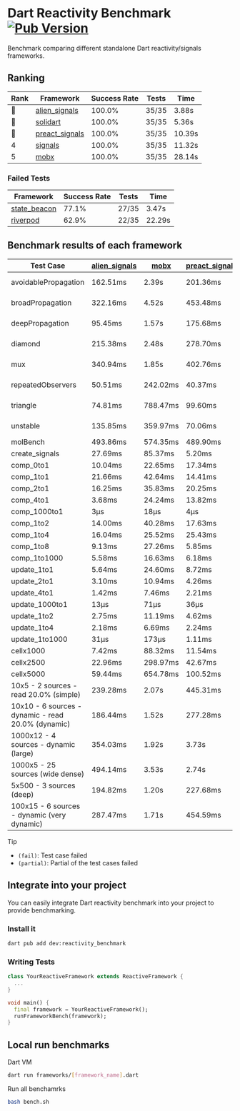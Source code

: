 # Dart Reactivity Benchmark [![Pub Version](https://img.shields.io/pub/v/reactivity_benchmark)](https://pub.dev/packages/reactivity_benchmark)

Benchmark comparing different standalone Dart reactivity/signals frameworks.

## Ranking

<!-- ranking start -->
| Rank | Framework | Success Rate | Tests | Time |
|------|-----------|--------------|-------|------|
| 🥇 | [alien_signals](https://github.com/medz/alien-signals-dart) | 100.0% | 35/35 | 3.88s |
| 🥈 | [solidart](https://github.com/nank1ro/solidart) | 100.0% | 35/35 | 5.36s |
| 🥉 | [preact_signals](https://pub.dev/packages/preact_signals) | 100.0% | 35/35 | 10.39s |
| 4 | [signals](https://github.com/rodydavis/signals.dart) | 100.0% | 35/35 | 11.32s |
| 5 | [mobx](https://github.com/mobxjs/mobx.dart) | 100.0% | 35/35 | 28.14s |

<!-- ranking end -->

### **Failed Tests**

<!-- fail start -->
| Framework | Success Rate | Tests | Time |
|-----------|--------------|-------|------|
| [state_beacon](https://github.com/jinyus/dart_beacon) | 77.1% | 27/35 | 3.47s |
| [riverpod](https://github.com/rrousselGit/riverpod) | 62.9% | 22/35 | 22.29s |

<!-- fail end -->

## Benchmark results of each framework

<!-- test-case start -->
| Test Case | [alien_signals](https://github.com/medz/alien-signals-dart) | [mobx](https://github.com/mobxjs/mobx.dart) | [preact_signals](https://pub.dev/packages/preact_signals) | [riverpod](https://github.com/rrousselGit/riverpod) | [signals](https://github.com/rodydavis/signals.dart) | [solidart](https://github.com/nank1ro/solidart) | [state_beacon](https://github.com/jinyus/dart_beacon) |
|---|---|---|---|---|---|---|---|
| avoidablePropagation | 162.51ms | 2.39s | 201.36ms | 1.38s | 204.84ms | 267.12ms | 150.86ms (fail) |
| broadPropagation | 322.16ms | 4.52s | 453.48ms | 81.74ms (fail) | 456.80ms | 468.00ms | 5.94ms (fail) |
| deepPropagation | 95.45ms | 1.57s | 175.68ms | 1.89s (fail) | 173.17ms | 144.22ms | 146.52ms (fail) |
| diamond | 215.38ms | 2.48s | 278.70ms | 2.52s (fail) | 281.27ms | 317.43ms | 196.31ms (fail) |
| mux | 340.94ms | 1.85s | 402.76ms | 555.25ms (fail) | 413.59ms | 409.31ms | 197.09ms (fail) |
| repeatedObservers | 50.51ms | 242.02ms | 40.37ms | 361.94ms (fail) | 45.07ms | 88.27ms | 52.83ms (fail) |
| triangle | 74.81ms | 788.47ms | 99.60ms | 927.71ms (fail) | 100.72ms | 98.22ms | 81.47ms (fail) |
| unstable | 135.85ms | 359.97ms | 70.06ms | 589.26ms (fail) | 79.25ms | 181.32ms | 336.53ms (fail) |
| molBench | 493.86ms | 574.35ms | 489.90ms | 11.48ms | 487.25ms | 489.65ms | 950μs |
| create_signals | 27.69ms | 85.37ms | 5.20ms | 25.61ms | 29.48ms | 79.25ms | 67.86ms |
| comp_0to1 | 10.04ms | 22.65ms | 17.34ms | 18.14ms | 13.33ms | 26.95ms | 57.25ms |
| comp_1to1 | 21.66ms | 42.64ms | 14.41ms | 22.77ms | 29.89ms | 31.65ms | 55.77ms |
| comp_2to1 | 16.25ms | 35.83ms | 20.25ms | 32.06ms | 9.35ms | 11.88ms | 37.12ms |
| comp_4to1 | 3.68ms | 24.24ms | 13.82ms | 10.75ms | 1.98ms | 4.22ms | 17.49ms |
| comp_1000to1 | 3μs | 18μs | 4μs | 3μs | 5μs | 14μs | 42μs |
| comp_1to2 | 14.00ms | 40.28ms | 17.63ms | 20.29ms | 21.48ms | 37.60ms | 44.90ms |
| comp_1to4 | 16.04ms | 25.52ms | 25.43ms | 23.78ms | 10.81ms | 22.12ms | 43.30ms |
| comp_1to8 | 9.13ms | 27.26ms | 5.85ms | 9.00ms | 6.63ms | 19.61ms | 42.96ms |
| comp_1to1000 | 5.58ms | 16.63ms | 6.18ms | 9.30ms | 4.46ms | 14.31ms | 38.33ms |
| update_1to1 | 5.64ms | 24.60ms | 8.72ms | 97.54ms | 9.01ms | 16.32ms | 5.69ms |
| update_2to1 | 3.10ms | 10.94ms | 4.26ms | 43.86ms | 4.51ms | 8.13ms | 2.89ms |
| update_4to1 | 1.42ms | 7.46ms | 2.21ms | 20.20ms | 2.27ms | 4.09ms | 1.46ms |
| update_1000to1 | 13μs | 71μs | 36μs | 193μs | 22μs | 40μs | 14μs |
| update_1to2 | 2.75ms | 11.19ms | 4.62ms | 41.99ms | 4.52ms | 8.31ms | 2.87ms |
| update_1to4 | 2.18ms | 6.69ms | 2.24ms | 20.63ms | 2.26ms | 4.05ms | 1.45ms |
| update_1to1000 | 31μs | 173μs | 1.11ms | 103μs | 42μs | 145μs | 375μs |
| cellx1000 | 7.42ms | 88.32ms | 11.54ms | N/A | 10.09ms | 12.78ms | 6.29ms |
| cellx2500 | 22.96ms | 298.97ms | 42.67ms | N/A | 40.83ms | 57.46ms | 30.74ms |
| cellx5000 | 59.44ms | 654.78ms | 100.52ms | N/A | 113.47ms | 154.87ms | 84.79ms |
| 10x5 - 2 sources - read 20.0% (simple) | 239.28ms | 2.07s | 445.31ms | 2.14s | 516.71ms | 325.06ms | 246.54ms |
| 10x10 - 6 sources - dynamic - read 20.0% (dynamic) | 186.44ms | 1.52s | 277.28ms | 1.49s (partial) | 282.36ms | 221.03ms | 200.78ms |
| 1000x12 - 4 sources - dynamic (large) | 354.03ms | 1.92s | 3.73s | 2.49s (partial) | 4.00s | 452.38ms | 351.51ms |
| 1000x5 - 25 sources (wide dense) | 494.14ms | 3.53s | 2.74s | 4.10s | 3.25s | 813.78ms | 496.32ms |
| 5x500 - 3 sources (deep) | 194.82ms | 1.20s | 227.68ms | 1.59s | 224.97ms | 231.02ms | 207.71ms |
| 100x15 - 6 sources - dynamic (very dynamic) | 287.47ms | 1.71s | 454.59ms | 1.76s (partial) | 483.11ms | 342.96ms | 260.25ms |

<!-- test-case end -->

> [!TIP]
> - `(fail)`: Test case failed
> - `(partial)`: Partial of the test cases failed

## Integrate into your project

You can easily integrate Dart reactivity benchmark into your project to provide benchmarking.

### Install it

```bash
dart pub add dev:reactivity_benchmark
```

### Writing Tests

```dart
class YourReactiveFramework extends ReactiveFramework {
  ...
}

void main() {
  final framework = YourReactiveFramework();
  runFrameworkBench(framework);
}
```

## Local run benchmarks

Dart VM
```bash
dart run frameworks/[framework_name].dart
```

Run all benchamrks
```bash
bash bench.sh
```
